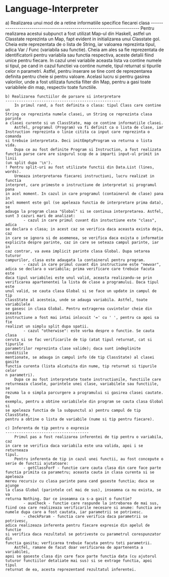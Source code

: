 # Language-Interpreter

a) Realizarea unui mod de a retine informatiile specifice fiecarei clasa
	------------------------------------------------------------------------
		Pentru realizarea acestui subpunct a fost utilizat Map-ul din 
	Haskell, astfel un Classtate reprezinta un Map, fapt evident in 
	initializarea unui Classtate gol. Cheia este reprezentata de o lista de
	String, iar valoarea reprezinta tipul, adica Var / Func (variabila sau
	functie). Cheia am ales sa fie reprezentata de identificatorii pentru
	variabila sau functia respectiva, aceste detalii fiind unice pentru
	fiecare. In cazul unei variabile aceasta lista va contine numele si
	tipul, pe cand in cazul functiei va contine numele, tipul returnat si
	tipurile celor n parametri.
		Astfel, pentru inserare se tine cont de reprezentarea definita pentru
	cheie si pentru valoare. Acelasi lucru si pentru gasirea valorilor, unde
	a fost utilizata functia filter din Map, pentru a gasi toate variabilele
	din map, respectiv toate functiile.

	b) Realizarea functiilor de parsare si interpretare
	---------------------------------------------------
		In primul rand, a fost definita o clasa: tipul Class care contine un
	String ce reprezinta numele clasei, un String ce reprezinta clasa parinte
	a clasei curente si un ClassState, map ce contine informatiile clasei.
		Astfel, programul (Program) va fi definit ca o lista de clase, iar 
	Instruction reprezinta o linie citita ca input care reprezinta o comanda
	si trebuie interpretata. Deci initEmptyProgram va returna o lista vida.
		Dupa ce au fost definite Program si Instruction, a fost realizata 
	functia parse care are singurul scop de a imparti input-ul primit in linii
	(un split dupa '\n').
	! Pentru split-uri au fost utilizate functii din Data.List (lines, words).
		Urmeaza interpretarea fiecarei instructiuni, lucru realizat in functia
	interpret, care primeste o instructiune de interpretat si programul pana 
	in acel moment. In cazul in care programul (containerul de clase) pana in
	acel moment este gol (se apeleaza functia de interpretare prima data), se
	adauga la program clasa "Global" si se continua interpretarea. Astfel, 
	sunt 3 cazuri mari de analizat:
			- cazul in care primul cuvant din instuctiune este "class", adica
	se declara o clasa; in acest caz se verifica daca aceasta exista deja, caz
	in care se ignora si de asemenea, se verifica daca exista o informatie 
	explicita despre parinte, caz in care se seteaza campul parinte, iar in 
	caz contrar, va avea implicit parinte clasa Global. Dupa setarea tuturor
	campurilor, clasa este adaugata la containerul pentru program.
			- cazul in care primul cuvant din instructiune este "newvar",
	adica se declara o variabila; prima verificare care trebuie facuta este
	daca tipul variabilei este unul valid, aceasta realizandu-se prin 
	verificarea apartenentei la lista de clase a programului. Daca tipul este
	unul valid, se cauta clasa Global si se face un update in campul de tip
	ClassState al acesteia, unde se adauga variabila. Astfel, toate variabilele
	se gasesc in clasa Global. Pentru extragerea cuvintelor cheie din aceasta
	instructiune a fost mai intai inlocuit '=' cu ' ', pentru ca apoi sa fie
	realizat un simplu split dupa spatii.
			- cazul "otherwise": este vorba despre o functie. Se cauta clasa
	ceruta si se fac verificarile de tip (atat tipul returnat, cat si tipurile
	parametrilor reprezinta clase valide); daca sunt indeplinite conditiile
	mentionate, se adauga in campul info (de tip ClassState) al clasei gasite
	functia curenta (lista alcatuita din nume, tip returnat si tipurile celor
	n parametri).
		Dupa ce au fost interpretate toate instructiunile, functiile care 
	returneaza clasele, parintele unei clase, variabilele sau functiile, se
	rezuma la o simpla parcurgere a programului si gasirea clasei cautate. De 
	exemplu, pentru a obtine variabilele din program se cauta clasa Global si
	se apeleaza functia de la subpunctul a) pentru campul de tip ClassState,
	pentru a obtine o lista de variabile (nume si tip pentru fiecare).

	c) Inferenta de tip pentru o expresie
	-------------------------------------
		Primul pas a fost realizarea inferentei de tip pentru o variabila, caz
	in care se verifica daca variabila este una valida, apoi i se returneaza
	tipul.
		Pentru inferenta de tip in cazul unei functii, au fost concepute o 
	serie de functii ajutatoare:
			- getClassForF - functie care cauta clasa din care face parte
	functia primita ca parametru; aceasta cauta in clasa curenta si se apeleaza
	mereu recursiv cu clasa parinte pana cand gaseste functia; daca se ajunge 
	la clasa Global (parintele cel mai de sus), inseamna ca nu exista, se va
	returna Nothing. Dar ce inseamna ca s-a gasit o functie?
			- auxCheck - functie care raspunde la intrebarea de mai sus, 
	fiind cea care realizeaza verificarile necesare si anume: functia are
	numele dupa care a fost cautata, iar parametrii se potrivesc.
			- checkParam - functia care verifica daca parametrii se potrivesc,
	adica realizeaza inferenta pentru fiecare expresie din apelul de functie 
	si verifica daca rezultatul se potriveste cu parametrul corespunzator din
	functia gasita; verficarea trebuie facuta pentru toti parametrii.
		Astfel, ramane de facut doar verificarea de apartenenta a variabilei,
	apoi se gaseste clasa din care face parte functia data (cu ajutorul
	tuturor functiilor detaliate mai sus) si se extrage functia, apoi tipul
	returnat de ea, acesta reprezentand rezultatul inferentei.

